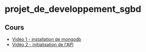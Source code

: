 # projet_de_developpement_sgbd
## Cours

 - [Vidéo 1 - installation de mongodb](https://www.youtube.com/watch?v=1VpAOu2Gxkw)
 - [Vidéo 2 - initialisation de l'API](https://www.youtube.com/watch?v=DpJHVoCeRUA)